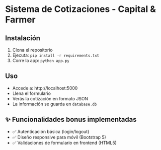 # Sistema de Cotizaciones - Capital & Farmer

## Instalación

1. Clona el repositorio
2. Ejecuta: `pip install -r requirements.txt`
3. Corre la app: `python app.py`

## Uso

- Accede a: http://localhost:5000
- Llena el formulario
- Verás la cotización en formato JSON
- La información se guarda en `database.db`


## ✨ Funcionalidades bonus implementadas

- ✅ Autenticación básica (login/logout)
- ✅ Diseño responsive para móvil (Bootstrap 5)
- ✅ Validaciones de formulario en frontend (HTML5)
